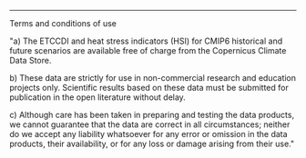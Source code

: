 ---
Terms and conditions of use

"a) The ETCCDI and heat stress indicators (HSI) for CMIP6 historical and future scenarios are available free of charge from the Copernicus Climate Data Store.

b) These data are strictly for use in non-commercial research and education projects only. Scientific results based on these data must be submitted for publication in the open literature without delay.

c) Although care has been taken in preparing and testing the data products, we cannot guarantee that the data are correct in all circumstances; neither do we accept any liability whatsoever for any error or omission in the data products, their availability, or for any loss or damage arising from their use."

